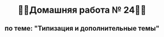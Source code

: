 <h1 align="center">&#128104&#8205&#128187Домашняя работа № 24&#128104&#8205&#128187</h1>
<h2 align="center">по теме: "Типизация и дополнительные темы"</h2>

